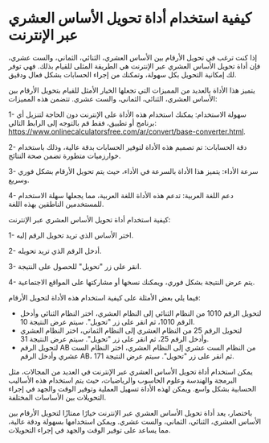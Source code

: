 كيفية استخدام أداة تحويل الأساس العشري عبر الإنترنت
===================================================

إذا كنت ترغب في تحويل الأرقام بين الأساس العشري، الثنائي، الثماني، والست عشري، فإن أداة تحويل الأساس العشري عبر الإنترنت هي الطريقة المثلى للقيام بذلك. فهي توفر لك إمكانية التحويل بكل سهولة، وتمكنك من إجراء الحسابات بشكل فعال ودقيق.

يتميز هذا الأداة بالعديد من المميزات التي تجعلها الخيار الأمثل للقيام بتحويل الأرقام بين الأساس العشري، الثنائي، الثماني، والست عشري. تتضمن هذه المميزات:

1- سهولة الاستخدام: يمكنك استخدام هذه الأداة على الإنترنت دون الحاجة لتنزيل أي برنامج أو تطبيق، فقط قم بالتوجه إلى الرابط التالي: <https://www.onlinecalculatorsfree.com/ar/convert/base-converter.html>.

2- دقة الحسابات: تم تصميم هذه الأداة لتوفير الحسابات بدقة عالية، وذلك باستخدام خوارزميات متطورة تضمن صحة النتائج.

3- سرعة الأداء: يتميز هذا الأداة بالسرعة في الأداء، حيث يتم تحويل الأرقام بشكل فوري وسريع.

4- دعم اللغة العربية: تدعم هذه الأداة اللغة العربية، مما يجعلها سهلة الاستخدام للمستخدمين الناطقين بهذه اللغة.

كيفية استخدام أداة تحويل الأساس العشري عبر الإنترنت:

1- اختر الأساس الذي تريد تحويل الرقم إليه.

2- أدخل الرقم الذي تريد تحويله.

3- انقر على زر "تحويل" للحصول على النتيجة.

4- يتم عرض النتيجة بشكل فوري، ويمكنك نسخها أو مشاركتها على المواقع الاجتماعية.

فيما يلي بعض الأمثلة على كيفية استخدام هذه الأداة لتحويل الأرقام:

- لتحويل الرقم 1010 من النظام الثنائي إلى النظام العشري، اختر النظام الثنائي وأدخل الرقم 1010، ثم انقر على زر "تحويل". سيتم عرض النتيجة 10.
- لتحويل الرقم 25 من النظام العشري إلى النظام الثماني، اختر النظام العشري وأدخل الرقم 25، ثم انقر على زر "تحويل". سيتم عرض النتيجة 31.
- لتحويل الرقم AB من النظام الست عشري إلى النظام العشري، اختر النظام الست عشري وأدخل الرقم AB، ثم انقر على زر "تحويل". سيتم عرض النتيجة 171.

يمكن استخدام أداة تحويل الأساس العشري عبر الإنترنت في العديد من المجالات، مثل البرمجة والهندسة وعلوم الحاسوب والرياضيات، حيث يتم استخدام هذه الأساليب الحسابية بشكل واسع. ويمكن لهذه الأداة تسهيل العملية وتوفير الوقت والجهد في إجراء التحويلات بين الأساسات المختلفة.

باختصار، يعد أداة تحويل الأساس العشري عبر الإنترنت خيارًا ممتازًا لتحويل الأرقام بين الأساس العشري، الثنائي، الثماني، والست عشري. ويمكن استخدامها بسهولة ودقة عالية، مما يساعد على توفير الوقت والجهد في إجراء التحويلات.